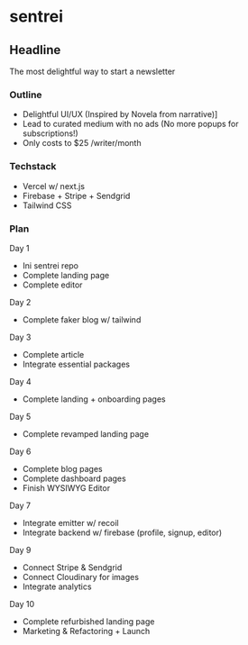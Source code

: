 # sentrei

## Headline

The most delightful way to start a newsletter

### Outline

- Delightful UI/UX (Inspired by Novela from narrative)]
- Lead to curated medium with no ads (No more popups for subscriptions!)
- Only costs to \$25 /writer/month

### Techstack

- Vercel w/ next.js
- Firebase + Stripe + Sendgrid
- Tailwind CSS

### Plan

Day 1

- Ini sentrei repo
- Complete landing page
- Complete editor

Day 2

- Complete faker blog w/ tailwind

Day 3

- Complete article
- Integrate essential packages

Day 4

- Complete landing + onboarding pages

Day 5

- Complete revamped landing page

Day 6

- Complete blog pages
- Complete dashboard pages
- Finish WYSIWYG Editor

Day 7

- Integrate emitter w/ recoil
- Integrate backend w/ firebase (profile, signup, editor)

Day 9

- Connect Stripe & Sendgrid
- Connect Cloudinary for images
- Integrate analytics

Day 10

- Complete refurbished landing page
- Marketing & Refactoring + Launch

